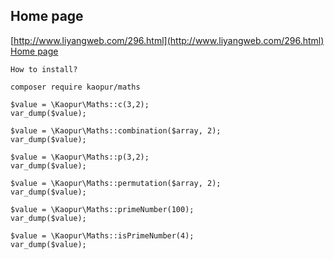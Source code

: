 ## Home page ##
[http://www.liyangweb.com/296.html](http://www.liyangweb.com/296.html)
<a href="http://www.liyangweb.com/296.html" target="_blank">Home page</a>

```
How to install?

composer require kaopur/maths
```

```
$value = \Kaopur\Maths::c(3,2);
var_dump($value);

$value = \Kaopur\Maths::combination($array, 2);
var_dump($value);

$value = \Kaopur\Maths::p(3,2);
var_dump($value);

$value = \Kaopur\Maths::permutation($array, 2);
var_dump($value);

$value = \Kaopur\Maths::primeNumber(100);
var_dump($value);

$value = \Kaopur\Maths::isPrimeNumber(4);
var_dump($value);
```
